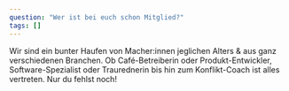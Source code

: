 ```yaml
---
question: "Wer ist bei euch schon Mitglied?"
tags: []
---
```


Wir sind ein bunter Haufen von Macher:innen jeglichen Alters & aus ganz verschiedenen Branchen. Ob Café-Betreiberin oder Produkt-Entwickler, Software-Spezialist oder Traurednerin bis hin zum Konflikt-Coach ist alles vertreten. Nur du fehlst noch!
